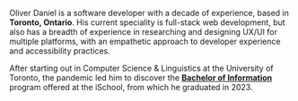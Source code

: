 ---
---

Oliver Daniel is a software developer with a decade of experience, based in **Toronto, Ontario**. His current speciality is full-stack web development, but also has a breadth of experience in researching and designing UX/UI for multiple platforms, with an empathetic approach to developer experience and accessibility practices.

After starting out in Computer Science & Linguistics at the University of Toronto, the pandemic led him to discover the **[Bachelor of Information](https://ischool.utoronto.ca/areas-of-study/bachelor-of-information/)** program offered at the iSchool, from which he graduated in 2023.